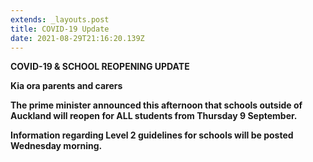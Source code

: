 ```yaml
---
extends: _layouts.post
title: COVID-19 Update
date: 2021-08-29T21:16:20.139Z
---
```

 **COVID-19 & SCHOOL REOPENING UPDATE**

**Kia ora parents and carers**

**The prime minister announced this afternoon that schools outside of Auckland will reopen for ALL students from Thursday 9 September.** 

**Information regarding Level 2 guidelines for schools will be posted Wednesday morning.**
